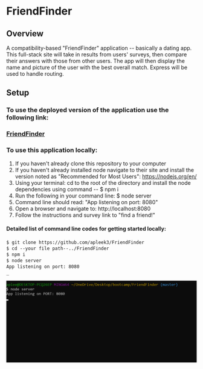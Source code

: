 # FriendFinder

## Overview
A compatibility-based "FriendFinder" application -- basically a dating app. This full-stack site will take in results from users' surveys, then compare their answers with those from other users. The app will then display the name and picture of the user with the best overall match.   Express will be used to handle routing. 


## Setup

### To use the deployed version of the application use the following link:
### [FriendFinder](https://friend-finder-apleek3.herokuapp.com/)

### To use this application locally:
1) If you haven't already clone this repository to your computer
2) If you haven't already installed node navigate to their site and install the version noted as "Recommended for Most Users": https://nodejs.org/en/
3) Using your terminal: cd to the root of the directory and install the node dependencies using command -- $ npm i 
4) Run the following in your command line: $ node server
5) Command line should read: "App listening on port: 8080"
6) Open a browser and navigate to: http://localhost:8080
7) Follow the instructions and survey link to "find a friend!" 


#### Detailed list of command line codes for getting started locally: 

    $ git clone https://github.com/apleek3/FriendFinder
    $ cd --your file path--../FriendFinder
    $ npm i
    $ node server
    App listening on port: 8080
    _

![Friend Finder](./assets/images/FriendFinderCmd.png)



